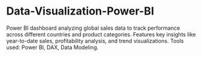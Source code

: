 # Data-Visualization-Power-BI
Power BI dashboard analyzing global sales data to track performance across different countries and product categories. Features key insights like year-to-date sales, profitability analysis, and trend visualizations. Tools used: Power BI, DAX, Data Modeling.
